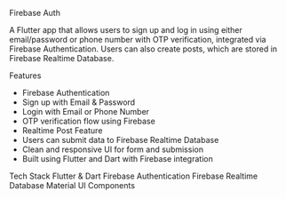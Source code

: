  Firebase Auth 

A Flutter app that allows users to sign up and log in using either email/password or phone number with OTP verification, integrated via Firebase Authentication. Users can also create posts, which are stored in Firebase Realtime Database.

Features
-	Firebase Authentication
-	Sign up with Email & Password
-	Login with Email or Phone Number
-	OTP verification flow using Firebase
-	Realtime Post Feature
-	Users can submit data to Firebase Realtime Database
-	Clean and responsive UI for form and submission
-	Built using Flutter and Dart with Firebase integration

Tech Stack
Flutter & Dart
Firebase Authentication
Firebase Realtime Database
Material UI Components


